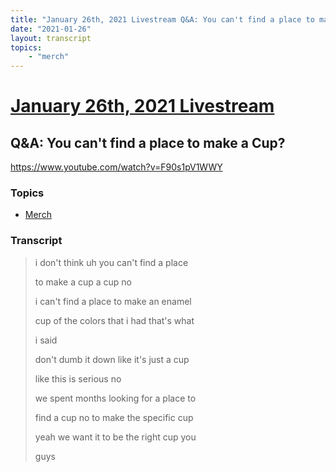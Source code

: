 ```yaml
---
title: "January 26th, 2021 Livestream Q&A: You can't find a place to make a Cup?"
date: "2021-01-26"
layout: transcript
topics:
    - "merch"
---
```

# [January 26th, 2021 Livestream](../2021-01-26.md)
## Q&A: You can't find a place to make a Cup?
https://www.youtube.com/watch?v=F90s1pV1WWY

### Topics
* [Merch](../topics/merch.md)

### Transcript

> i don't think uh you can't find a place
>
> to make a cup a cup no
>
> i can't find a place to make an enamel
>
> cup of the colors that i had that's what
>
> i said
>
> don't dumb it down like it's just a cup
>
> like this is serious no
>
> we spent months looking for a place to
>
> find a cup no to make the specific cup
>
> yeah we want it to be the right cup you
>
> guys
>
